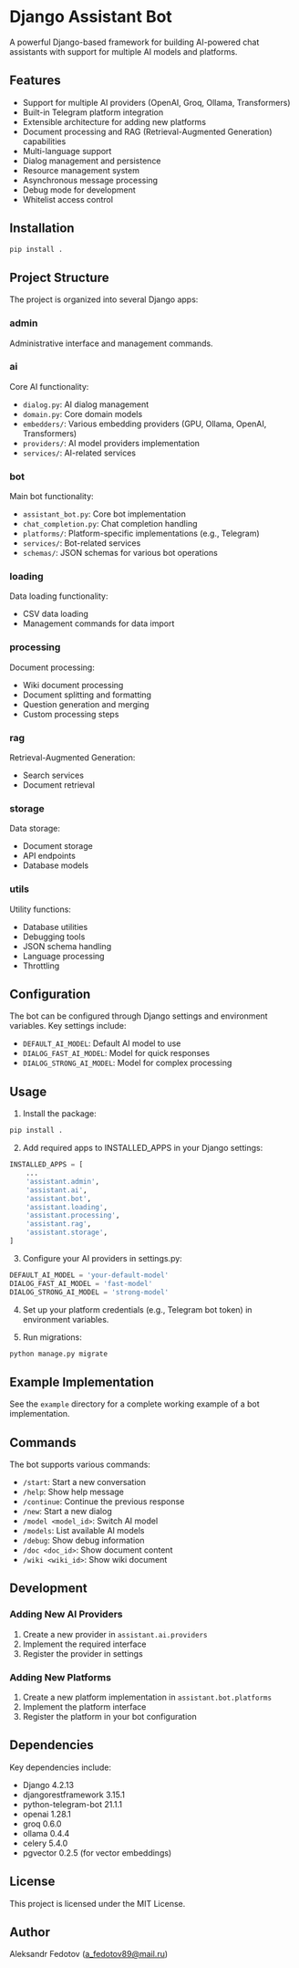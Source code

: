 # Django Assistant Bot

A powerful Django-based framework for building AI-powered chat assistants with support for multiple AI models and platforms.

## Features

- Support for multiple AI providers (OpenAI, Groq, Ollama, Transformers)
- Built-in Telegram platform integration
- Extensible architecture for adding new platforms
- Document processing and RAG (Retrieval-Augmented Generation) capabilities
- Multi-language support
- Dialog management and persistence
- Resource management system
- Asynchronous message processing
- Debug mode for development
- Whitelist access control

## Installation

```bash
pip install .
```

## Project Structure

The project is organized into several Django apps:

### admin
Administrative interface and management commands.

### ai
Core AI functionality:
- `dialog.py`: AI dialog management
- `domain.py`: Core domain models
- `embedders/`: Various embedding providers (GPU, Ollama, OpenAI, Transformers)
- `providers/`: AI model providers implementation
- `services/`: AI-related services

### bot
Main bot functionality:
- `assistant_bot.py`: Core bot implementation
- `chat_completion.py`: Chat completion handling
- `platforms/`: Platform-specific implementations (e.g., Telegram)
- `services/`: Bot-related services
- `schemas/`: JSON schemas for various bot operations

### loading
Data loading functionality:
- CSV data loading
- Management commands for data import

### processing
Document processing:
- Wiki document processing
- Document splitting and formatting
- Question generation and merging
- Custom processing steps

### rag
Retrieval-Augmented Generation:
- Search services
- Document retrieval

### storage
Data storage:
- Document storage
- API endpoints
- Database models

### utils
Utility functions:
- Database utilities
- Debugging tools
- JSON schema handling
- Language processing
- Throttling

## Configuration

The bot can be configured through Django settings and environment variables. Key settings include:

- `DEFAULT_AI_MODEL`: Default AI model to use
- `DIALOG_FAST_AI_MODEL`: Model for quick responses
- `DIALOG_STRONG_AI_MODEL`: Model for complex processing

## Usage

1. Install the package:
```bash
pip install .
```

2. Add required apps to INSTALLED_APPS in your Django settings:
```python
INSTALLED_APPS = [
    ...
    'assistant.admin',
    'assistant.ai',
    'assistant.bot',
    'assistant.loading',
    'assistant.processing',
    'assistant.rag',
    'assistant.storage',
]
```

3. Configure your AI providers in settings.py:
```python
DEFAULT_AI_MODEL = 'your-default-model'
DIALOG_FAST_AI_MODEL = 'fast-model'
DIALOG_STRONG_AI_MODEL = 'strong-model'
```

4. Set up your platform credentials (e.g., Telegram bot token) in environment variables.

5. Run migrations:
```bash
python manage.py migrate
```

## Example Implementation

See the `example` directory for a complete working example of a bot implementation.

## Commands

The bot supports various commands:

- `/start`: Start a new conversation
- `/help`: Show help message
- `/continue`: Continue the previous response
- `/new`: Start a new dialog
- `/model <model_id>`: Switch AI model
- `/models`: List available AI models
- `/debug`: Show debug information
- `/doc <doc_id>`: Show document content
- `/wiki <wiki_id>`: Show wiki document

## Development

### Adding New AI Providers

1. Create a new provider in `assistant.ai.providers`
2. Implement the required interface
3. Register the provider in settings

### Adding New Platforms

1. Create a new platform implementation in `assistant.bot.platforms`
2. Implement the platform interface
3. Register the platform in your bot configuration

## Dependencies

Key dependencies include:
- Django 4.2.13
- djangorestframework 3.15.1
- python-telegram-bot 21.1.1
- openai 1.28.1
- groq 0.6.0
- ollama 0.4.4
- celery 5.4.0
- pgvector 0.2.5 (for vector embeddings)

## License

This project is licensed under the MIT License.

## Author

Aleksandr Fedotov (a_fedotov89@mail.ru)